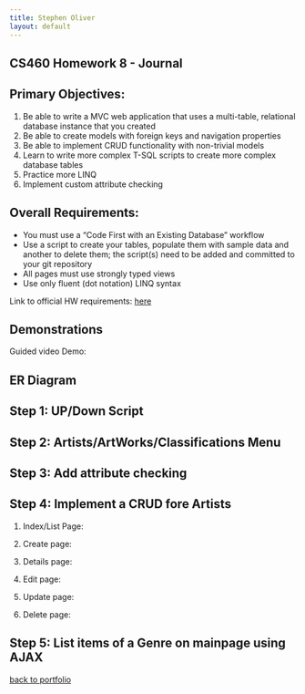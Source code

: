 ```yaml
---
title: Stephen Oliver
layout: default
---
```

## CS460 Homework 8 - Journal

## Primary Objectives:

1. Be able to write a MVC web application that uses a multi-table, relational database instance that you created
2. Be able to create models with foreign keys and navigation properties
3. Be able to implement CRUD functionality with non-trivial models
4. Learn to write more complex T-SQL scripts to create more complex database tables
5. Practice more LINQ
6. Implement custom attribute checking

## Overall Requirements:

* You must use a “Code First with an Existing Database” workflow
* Use a script to create your tables, populate them with sample data and another to delete them; the script(s) need to be added and committed to your git repository
* All pages must use strongly typed views
* Use only fluent (dot notation) LINQ syntax

Link to official HW requirements: [here](http://www.wou.edu/~morses/classes/cs46x/assignments/HW8.html)

## Demonstrations
Guided video Demo:

## ER Diagram


## Step 1: UP/Down Script


## Step 2: Artists/ArtWorks/Classifications Menu


## Step 3: Add attribute checking


## Step 4: Implement a CRUD fore Artists
1. Index/List Page:

2. Create page:

3. Details page:

4. Edit page:

5. Update page:

6. Delete page:

## Step 5: List items of a Genre on mainpage using AJAX


[back to portfolio](https://skoliver89.github.io)